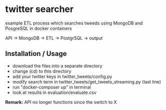 # twitter searcher
example ETL process which searches tweeds using MongoDB and PosgreSQL in docker containers

API &rarr; MongoDB &rarr; ETL &rarr; PostgrSQL &rarr; output

## Installation / Usage
* download the files into a separate directory
* change (cd) to this directory
* add your twitter keys in twitter_tweets/config.py
* modify search term in twitter_tweets/get_tweets_streaming.py (last line)
* run "docker-composer up" in terminal
* look at results in evaluation/evaluate.csv

**Remark:** API no longer functions since the switch to X
